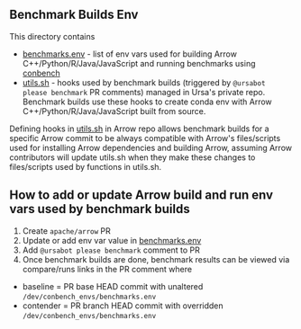 <!---
  Licensed to the Apache Software Foundation (ASF) under one
  or more contributor license agreements.  See the NOTICE file
  distributed with this work for additional information
  regarding copyright ownership.  The ASF licenses this file
  to you under the Apache License, Version 2.0 (the
  "License"); you may not use this file except in compliance
  with the License.  You may obtain a copy of the License at

    http://www.apache.org/licenses/LICENSE-2.0

  Unless required by applicable law or agreed to in writing,
  software distributed under the License is distributed on an
  "AS IS" BASIS, WITHOUT WARRANTIES OR CONDITIONS OF ANY
  KIND, either express or implied.  See the License for the
  specific language governing permissions and limitations
  under the License.
-->
## Benchmark Builds Env
This directory contains 
- [benchmarks.env](../../dev/conbench_envs/benchmarks.env) - list of env vars used for building Arrow C++/Python/R/Java/JavaScript and running benchmarks using [conbench](https://ursalabs.org/blog/announcing-conbench/)
- [utils.sh](../../dev/conbench_envs/utils.sh) - hooks used by benchmark builds (triggered by `@ursabot please benchmark` PR comments) managed in Ursa's private repo. Benchmark builds use these hooks to create conda env with Arrow C++/Python/R/Java/JavaScript built from source.

Defining hooks in [utils.sh](../../dev/conbench_envs/utils.sh) in Arrow repo allows benchmark builds for a specific Arrow commit to be always compatible with Arrow's files/scripts used for installing Arrow dependencies and building Arrow, assuming Arrow contributors will update utils.sh when they make these changes to files/scripts used by functions in utils.sh. 
 

## How to add or update Arrow build and run env vars used by benchmark builds
1. Create `apache/arrow` PR
2. Update or add env var value in [benchmarks.env](../../dev/conbench_envs/benchmarks.env)
3. Add `@ursabot please benchmark` comment to PR
4. Once benchmark builds are done, benchmark results can be viewed via compare/runs links in the PR comment where
- baseline = PR base HEAD commit with unaltered `/dev/conbench_envs/benchmarks.env`
- contender = PR branch HEAD commit with overridden `/dev/conbench_envs/benchmarks.env`